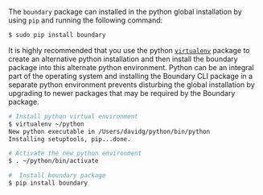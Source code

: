 The `boundary` package can installed in the python global installation by using `pip` and running the following command:

```bash
$ sudo pip install boundary
```
It is highly recommended that you use the python [`virtualenv`](http://docs.python-guide.org/en/latest/dev/virtualenvs/) package to create an alternative python installation and then install the boundary package into this alternate python environment. Python can be an integral part of the operating system and installing the Boundary CLI package in a separate python environment prevents disturbing the global installation by upgrading to newer packages that may be required by the Boundary package.

```bash
# Install python virtual environment
$ virtualenv ~/python 
New python executable in /Users/davidg/python/bin/python
Installing setuptools, pip...done.

# Activate the new python environment
$ . ~/python/bin/activate 

#  Install boundary package
$ pip install boundary
```

